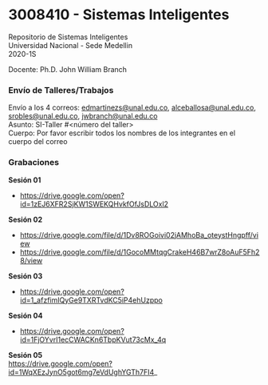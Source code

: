 # 3008410 - Sistemas Inteligentes

Repositorio de Sistemas Inteligentes  
Universidad Nacional - Sede Medellin  
2020-1S

Docente: Ph.D. John William Branch  

### Envío de Talleres/Trabajos  
Envío a los 4 correos: edmartinezs@unal.edu.co, alceballosa@unal.edu.co, srobles@unal.edu.co, jwbranch@unal.edu.co  
Asunto: SI-Taller #<número del taller>  
Cuerpo: Por favor escribir todos los nombres de los integrantes en el cuerpo del correo  

### Grabaciones  
**Sesión 01**
* https://drive.google.com/open?id=1zEJ6XFR2SjKW1SWEKQHvkfOfJsDLOxl2  

**Sesión 02**
* https://drive.google.com/file/d/1Dv8ROGoivi02jAMhoBa_oteystHngpff/view  
* https://drive.google.com/file/d/1GocoMMtqgCrakeH46B7wrZ8oAuF5Fh28/view  

**Sesión 03**
* https://drive.google.com/open?id=1_afzfimIQyGe9TXRTvdKC5iP4ehUzppo  

**Sesión 04**  
* https://drive.google.com/open?id=1FjOYvrI1ecCWACKn6TbpKVut73cMx_4q  

**Sesión 05**  
https://drive.google.com/open?id=1WqXEzJynO5got6mg7eVdUghYGTh7FI4_  